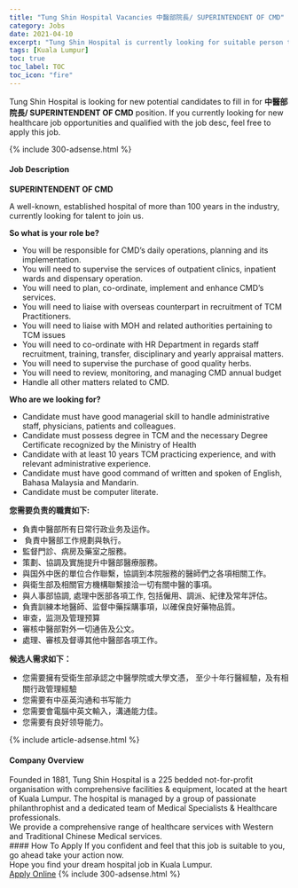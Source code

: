 ```yaml
---
title: "Tung Shin Hospital Vacancies 中醫部院長/ SUPERINTENDENT OF CMD" 
category: Jobs 
date: 2021-04-10 
excerpt: "Tung Shin Hospital is currently looking for suitable person to fill in the 中醫部院長/ SUPERINTENDENT OF CMD which positioned at Kuala Lumpur" 
tags: [Kuala Lumpur] 
toc: true 
toc_label: TOC 
toc_icon: "fire" 
--- 
```


<p>Tung Shin Hospital is looking for new potential candidates to fill in for <b>中醫部院長/ SUPERINTENDENT OF CMD</b> position. If you currently looking for new healthcare job opportunities and qualified with the job desc, feel free to apply this job.
</p>{% include 300-adsense.html %} 
<div><div><h4>Job Description</h4></div><div><div><span><div><p><strong>SUPERINTENDENT OF CMD</strong></p><p>A well-known, established hospital of more than 100 years in the industry, currently looking for talent to join us.</p><p><strong>So what is your role be?</strong></p><ul><li>You will be responsible for CMD&#8217;s daily operations, planning and its implementation.</li><li>You will need to supervise the services of outpatient clinics, inpatient wards and dispensary operation.</li><li>You will need to plan, co-ordinate, implement and enhance CMD&#8217;s services.</li><li>You will need to liaise with overseas counterpart in recruitment of TCM Practitioners.</li><li>You will need to liaise with MOH and related authorities pertaining to TCM issues</li><li>You will need to co-ordinate with HR Department in regards staff recruitment, training, transfer, disciplinary and yearly appraisal matters.</li><li>You will need to supervise the purchase of good quality herbs.</li><li>You will need to review, monitoring, and managing CMD annual budget</li><li>Handle all other matters related to CMD.</li></ul><p><strong>Who are we looking for?</strong></p><ul><li>Candidate must have good managerial skill to handle administrative staff, physicians, patients and colleagues.</li><li>Candidate must possess degree in TCM and the necessary Degree Certificate recognized by the Ministry of Health</li><li>Candidate with at least 10 years TCM practicing experience, and with relevant administrative experience.</li><li>Candidate must have good command of written and spoken of English, Bahasa Malaysia and Mandarin.</li><li>Candidate must be computer literate.</li></ul><p><strong>&#24744;&#38656;&#35201;&#36127;&#36131;&#30340;&#32887;&#36012;&#22914;&#19979;:</strong></p><ul><li>&#36000;&#36012;&#20013;&#37291;&#37096;&#25152;&#26377;&#26085;&#24120;&#34892;&#25919;&#19994;&#21153;&#21450;&#36816;&#20316;&#12290;</li><li>&#160;&#36000;&#36012;&#20013;&#37291;&#37096;&#24037;&#20316;&#35215;&#21123;&#33287;&#22519;&#34892;&#12290;</li><li>&#30435;&#30563;&#38272;&#35386;&#12289;&#30149;&#25151;&#21450;&#34277;&#23460;&#20043;&#26381;&#21209;&#12290;</li><li>&#31574;&#21123;&#12289;&#21332;&#35519;&#21450;&#23526;&#26045;&#25552;&#21319;&#20013;&#37291;&#37096;&#37291;&#30274;&#26381;&#21209;&#12290;</li><li>&#33287;&#22269;&#22806;&#20013;&#21307;&#30340;&#21934;&#20301;&#21512;&#20316;&#32879;&#32363;&#65292;&#21332;&#35519;&#21040;&#26412;&#38498;&#26381;&#21209;&#30340;&#37291;&#24107;&#20497;&#20043;&#21508;&#38917;&#30456;&#38364;&#24037;&#20316;&#12290;</li><li>&#33287;&#34907;&#29983;&#37096;&#21450;&#30456;&#38364;&#23448;&#26041;&#27231;&#27083;&#32879;&#32363;&#25509;&#27965;&#19968;&#20999;&#26377;&#38364;&#20013;&#37291;&#30340;&#20107;&#38917;&#12290;</li><li>&#33287;&#20154;&#20107;&#37096;&#21332;&#35519;, &#34389;&#29702;&#20013;&#21307;&#37096;&#21508;&#38917;&#24037;&#20316;, &#21253;&#25324;&#20721;&#29992;&#12289;&#35519;&#27966;&#12289;&#32000;&#24459;&#21450;&#24120;&#24180;&#35413;&#20272;&#12290;</li><li>&#36000;&#36012;&#35347;&#32244;&#26412;&#22320;&#37291;&#24107;&#12289;&#30417;&#30563;&#20013;&#34277;&#25505;&#36092;&#20107;&#38917;&#65292;&#20197;&#30906;&#20445;&#33391;&#22909;&#34277;&#29289;&#21697;&#36074;&#12290;&#160;</li><li>&#23457;&#26597;&#65292;&#30417;&#27979;&#21450;&#31649;&#29702;&#39044;&#31639;</li><li>&#23529;&#26680;&#20013;&#37291;&#37096;&#23565;&#22806;&#19968;&#20999;&#36890;&#21578;&#21450;&#20844;&#25991;&#12290;</li><li>&#34389;&#29702;&#12289;&#23529;&#26680;&#21450;&#30563;&#23566;&#20854;&#20182;&#20013;&#37291;&#37096;&#21508;&#38917;&#24037;&#20316;&#12290;</li></ul><p><strong>&#20505;&#36873;&#20154;&#38656;&#27714;&#22914;&#19979;&#65306;</strong></p><ul><li>&#24744;&#38656;&#35201;&#25793;&#26377;&#21463;&#34907;&#29983;&#37096;&#25215;&#35469;&#20043;&#20013;&#37291;&#23416;&#38498;&#25110;&#22823;&#23416;&#25991;&#24977;&#65292; &#33267;&#23569;&#21313;&#24180;&#34892;&#37291;&#32147;&#39511;&#65292;&#21450;&#26377;&#30456;&#38364;&#34892;&#25919;&#31649;&#29702;&#32147;&#39511;</li><li>&#24744;&#38656;&#35201;&#26377;&#20013;&#24043;&#33521;&#27807;&#36890;&#21644;&#20070;&#20889;&#33021;&#21147;</li><li>&#24744;&#38656;&#35201;&#26371;&#38651;&#33126;&#20013;&#33521;&#25991;&#36664;&#20837;&#65292;&#28317;&#36890;&#33021;&#21147;&#20339;&#12290;</li><li>&#24744;&#38656;&#35201;&#26377;&#33391;&#22909;&#39046;&#23548;&#33021;&#21147;&#12290;</li></ul></div></span></div></div></div> 
{% include article-adsense.html %} 
<div><div><h4>Company Overview</h4></div><div><div><span><div><div>Founded in 1881, Tung Shin Hospital is a 225 bedded not-for-profit organisation with comprehensive facilities &amp; equipment, located at the heart of Kuala Lumpur. The hospital is managed by a group of passionate philanthrophist and a dedicated team of Medical Specialists &amp; Healthcare professionals.</div>
<div>We provide a comprehensive range of healthcare services with Western and Traditional Chinese Medical services.</div></div></span></div></div></div> 
#### How To Apply 
If you confident and feel that this job is suitable to you, go ahead take your action now. <br/> 
Hope you find your dream hospital job in Kuala Lumpur. <br/> 
<a href="https://www.jobstreet.com.my/en/job/中醫部院長-superintendent-of-cmd-4521570?jobId=jobstreet-my-job-4521570" class="btn btn--warning" target="_blank" rel="nofollow noopenner">Apply Online</a> 
{% include 300-adsense.html %} 